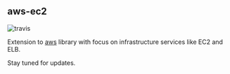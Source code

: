 ## aws-ec2

![travis](https://travis-ci.org/zalora/aws-ec2.svg)

Extension to [aws](https://github.com/aristidb/aws) library with focus on infrastructure services like EC2 and ELB.

Stay tuned for updates.
